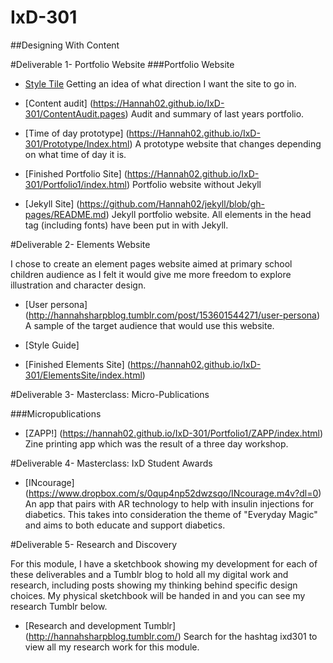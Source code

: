 # IxD-301
##Designing With Content

#Deliverable 1- Portfolio Website
###Portfolio Website
- [Style Tile](https://Hannah02.github.io/IxD-301/StyleTilePortfolio.jpg)
Getting an idea of what direction I want the site to go in.

- [Content audit] (https://Hannah02.github.io/IxD-301/ContentAudit.pages)
Audit and summary of last years portfolio.

- [Time of day prototype] (https://Hannah02.github.io/IxD-301/Prototype/Index.html)
A prototype website that changes depending on what time of day it is.

- [Finished Portfolio Site] (https://Hannah02.github.io/IxD-301/Portfolio1/index.html)
Portfolio website without Jekyll

- [Jekyll Site] (https://github.com/Hannah02/jekyll/blob/gh-pages/README.md) 
Jekyll portfolio website. All elements in the head tag (including fonts) have been put in with Jekyll.


#Deliverable 2- Elements Website

I chose to create an element pages website aimed at primary school children audience as I felt it would give me more freedom to explore illustration and character design.

- [User persona] (http://hannahsharpblog.tumblr.com/post/153601544271/user-persona)
A sample of the target audience that would use this website.

- [Style Guide]

- [Finished Elements Site] (https://hannah02.github.io/IxD-301/ElementsSite/index.html)


#Deliverable 3- Masterclass: Micro-Publications

###Micropublications
- [ZAPP!] (https://hannah02.github.io/IxD-301/Portfolio1/ZAPP/index.html)
Zine printing app which was the result of a three day workshop.

#Deliverable 4- Masterclass: IxD Student Awards

- [INcourage] (https://www.dropbox.com/s/0qup4np52dwzsqo/INcourage.m4v?dl=0)
An app that pairs with AR technology to help with insulin injections for diabetics. This takes into consideration the theme of "Everyday Magic" and aims to both educate and support diabetics.

#Deliverable 5-  Research and Discovery

For this module, I have a sketchbook showing my development for each of these deliverables and a Tumblr blog to hold all my digital work and research, including posts showing my thinking behind specific design choices. My physical sketchbook will be handed in and you can see my research Tumblr below.

- [Research and development Tumblr] (http://hannahsharpblog.tumblr.com/)
Search for the hashtag ixd301 to view all my research work for this module.
